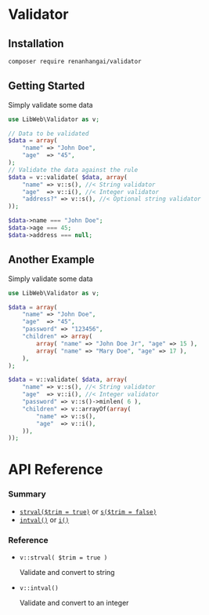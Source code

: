 Validator
========================================

Installation
-------------------------------------
```sh
composer require renanhangai/validator
```

Getting Started
-------------------------------------
Simply validate some data
```php
use LibWeb\Validator as v;

// Data to be validated
$data = array(
    "name" => "John Doe",
    "age"  => "45",
);
// Validate the data against the rule
$data = v::validate( $data, array(
    "name" => v::s(), //< String validator
    "age"  => v::i(), //< Integer validator
    "address?" => v::s(), //< Optional string validator
));

$data->name === "John Doe";
$data->age === 45;
$data->address === null;
```

Another Example
-------------------------------------
Simply validate some data
```php
use LibWeb\Validator as v;

$data = array(
    "name" => "John Doe",
    "age"  => "45",
    "password" => "123456",
    "children" => array(
        array( "name" => "John Doe Jr", "age" => 15 ),
        array( "name" => "Mary Doe", "age" => 17 ),
    ),
);

$data = v::validate( $data, array(
    "name" => v::s(), //< String validator
    "age"  => v::i(), //< Integer validator
    "password" => v::s()->minlen( 6 ),
    "children" => v::arrayOf(array(
        "name" => v::s(),
        "age"  => v::i(),
    )),
));
```

API Reference
========================================

### Summary

- [`strval($trim = true)`](#strval) or [`s($trim = false)`](#strval)
- [`intval()`](#intval) or [`i()`](#intval)

### Reference

- <a name="strval"></a> `v::strval( $trim = true )`

  Validate and convert to string
  
- <a name="intval"></a> `v::intval()`

  Validate and convert to an integer
